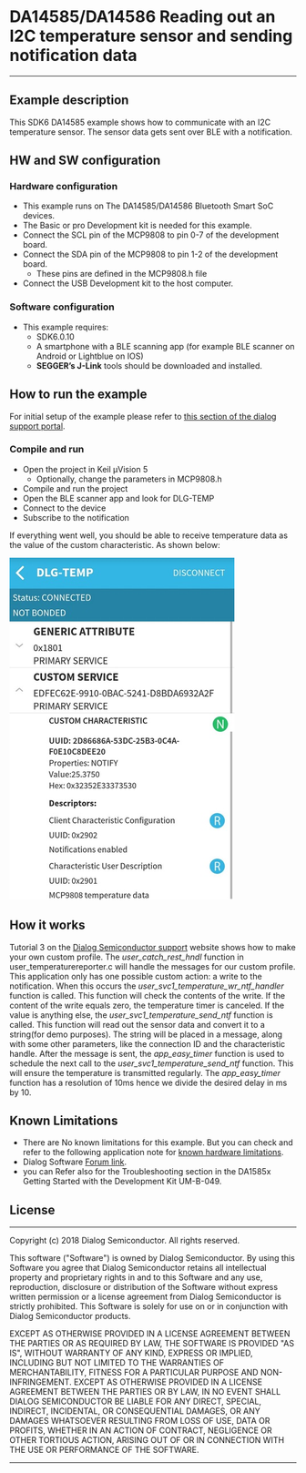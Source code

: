 
# DA14585/DA14586 Reading out an I2C temperature sensor and sending notification data

---


## Example description

This SDK6 DA14585 example shows how to communicate with an I2C temperature sensor.
The sensor data gets sent over BLE with a notification. 

## HW and SW configuration


### Hardware configuration

- This example runs on The DA14585/DA14586 Bluetooth Smart SoC devices.
- The Basic or pro Development kit is needed for this example.
- Connect the SCL pin of the MCP9808 to pin 0-7 of the development board.
- Connect the SDA pin of the MCP9808 to pin 1-2 of the development board.
  - These pins are defined in the MCP9808.h file
- Connect the USB Development kit to the host computer.


### Software configuration

- This example requires:
    - SDK6.0.10
	- A smartphone with a BLE scanning app (for example BLE scanner on Android or Lightblue on IOS)
	- **SEGGER’s J-Link** tools should be downloaded and installed.

## How to run the example

For initial setup of the example please refer to [this section of the dialog support portal](https://support.dialog-semiconductor.com/resource/da1458x-example-setup).

### Compile and run

- Open the project in Keil µVision 5
  - Optionally, change the parameters in MCP9808.h
- Compile and run the project
- Open the BLE scanner app and look for DLG-TEMP
- Connect to the device
- Subscribe to the notification

If everything went well, you should be able to receive temperature data as the value of the custom characteristic. As shown below:

![Notification screenshot](assets/Notification-screenshot.jpg)

## How it works

Tutorial 3 on the [Dialog Semiconductor support](https://support.dialog-semiconductor.com) website shows how to make your own custom profile.
The *user_catch_rest_hndl* function in user_temperaturereporter.c will handle the messages for our custom profile.
This application only has one possible custom action: a write to the notification. When this occurs the *user_svc1_temperature_wr_ntf_handler* function is called.
This function will check the contents of the write. If the content of the write equals zero, the temperature timer is canceled.
If the value is anything else, the *user_svc1_temperature_send_ntf* function is called. This function will read out the sensor data and convert it to a string(for demo purposes).
The string will be placed in a message, along with some other parameters, like the connection ID and the characteristic handle.
After the message is sent, the *app_easy_timer* function is used to schedule the next call to the *user_svc1_temperature_send_ntf* function. This will ensure the temperature is transmitted regularly.
The *app_easy_timer* function has a resolution of 10ms hence we divide the desired delay in ms by 10.

## Known Limitations


- There are No known limitations for this example. But you can check and refer to the following application note for
[known hardware limitations](https://support.dialog-semiconductor.com/system/files/resources/DA1458x-KnownLimitations_2018_02_06.pdf "known hardware limitations").
- Dialog Software [Forum link](https://support.dialog-semiconductor.com/forums).
- you can Refer also for the Troubleshooting section in the DA1585x Getting Started with the Development Kit UM-B-049.


## License


**************************************************************************************

 Copyright (c) 2018 Dialog Semiconductor. All rights reserved.

 This software ("Software") is owned by Dialog Semiconductor. By using this Software
 you agree that Dialog Semiconductor retains all intellectual property and proprietary
 rights in and to this Software and any use, reproduction, disclosure or distribution
 of the Software without express written permission or a license agreement from Dialog
 Semiconductor is strictly prohibited. This Software is solely for use on or in
 conjunction with Dialog Semiconductor products.

 EXCEPT AS OTHERWISE PROVIDED IN A LICENSE AGREEMENT BETWEEN THE PARTIES OR AS
 REQUIRED BY LAW, THE SOFTWARE IS PROVIDED "AS IS", WITHOUT WARRANTY OF ANY KIND,
 EXPRESS OR IMPLIED, INCLUDING BUT NOT LIMITED TO THE WARRANTIES OF MERCHANTABILITY,
 FITNESS FOR A PARTICULAR PURPOSE AND NON-INFRINGEMENT. EXCEPT AS OTHERWISE PROVIDED
 IN A LICENSE AGREEMENT BETWEEN THE PARTIES OR BY LAW, IN NO EVENT SHALL DIALOG
 SEMICONDUCTOR BE LIABLE FOR ANY DIRECT, SPECIAL, INDIRECT, INCIDENTAL, OR
 CONSEQUENTIAL DAMAGES, OR ANY DAMAGES WHATSOEVER RESULTING FROM LOSS OF USE, DATA OR
 PROFITS, WHETHER IN AN ACTION OF CONTRACT, NEGLIGENCE OR OTHER TORTIOUS ACTION,
 ARISING OUT OF OR IN CONNECTION WITH THE USE OR PERFORMANCE OF THE SOFTWARE.

**************************************************************************************
